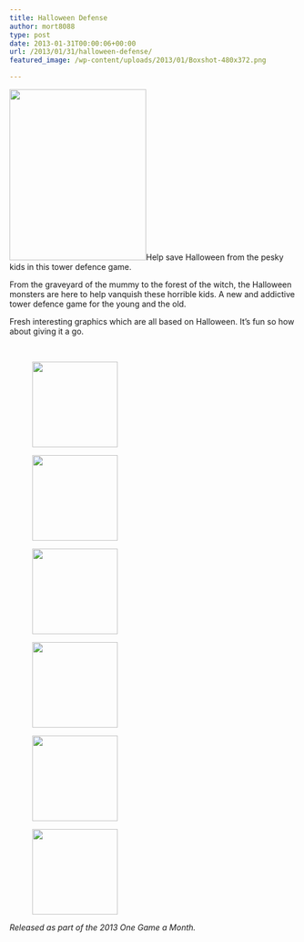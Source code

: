 ```yaml
---
title: Halloween Defense
author: mort8088
type: post
date: 2013-01-31T00:00:06+00:00
url: /2013/01/31/halloween-defense/
featured_image: /wp-content/uploads/2013/01/Boxshot-480x372.png

---
```

<img decoding="async" loading="lazy" class="size-medium wp-image-59 alignleft" src="https://mort8088.com/wp-content/uploads/2013/01/Boxshot-240x300.png" alt="" width="240" height="300" srcset="https://mort8088.com/wp-content/uploads/2013/01/Boxshot-240x300.png 240w, https://mort8088.com/wp-content/uploads/2013/01/Boxshot.png 480w" sizes="(max-width: 240px) 100vw, 240px" />Help save Halloween from the pesky kids in this tower defence game.

From the graveyard of the mummy to the forest of the witch, the Halloween monsters are here to help vanquish these horrible kids. A new and addictive tower defence game for the young and the old.

Fresh interesting graphics which are all based on Halloween. It&#8217;s fun so how about giving it a go.<!--more-->



&nbsp;

<div id='gallery-1' class='gallery galleryid-167 gallery-columns-3 gallery-size-thumbnail'>
  <figure class='gallery-item'> 
  
  <div class='gallery-icon landscape'>
    <a href='https://mort8088.com/screenshot_001_hd/'><img width="150" height="150" src="https://mort8088.com/wp-content/uploads/2021/12/screenshot_001_hd-150x150.png" class="attachment-thumbnail size-thumbnail" alt="" decoding="async" loading="lazy" /></a>
  </div></figure><figure class='gallery-item'> 
  
  <div class='gallery-icon landscape'>
    <a href='https://mort8088.com/screenshot_002_hd/'><img width="150" height="150" src="https://mort8088.com/wp-content/uploads/2021/12/screenshot_002_hd-150x150.png" class="attachment-thumbnail size-thumbnail" alt="" decoding="async" loading="lazy" /></a>
  </div></figure><figure class='gallery-item'> 
  
  <div class='gallery-icon landscape'>
    <a href='https://mort8088.com/screenshot_003_hd/'><img width="150" height="150" src="https://mort8088.com/wp-content/uploads/2021/12/screenshot_003_hd-150x150.png" class="attachment-thumbnail size-thumbnail" alt="" decoding="async" loading="lazy" /></a>
  </div></figure><figure class='gallery-item'> 
  
  <div class='gallery-icon landscape'>
    <a href='https://mort8088.com/screenshot_004_hd/'><img width="150" height="150" src="https://mort8088.com/wp-content/uploads/2021/12/screenshot_004_hd-150x150.png" class="attachment-thumbnail size-thumbnail" alt="" decoding="async" loading="lazy" /></a>
  </div></figure><figure class='gallery-item'> 
  
  <div class='gallery-icon landscape'>
    <a href='https://mort8088.com/screenshot_005_hd/'><img width="150" height="150" src="https://mort8088.com/wp-content/uploads/2021/12/screenshot_005_hd-150x150.png" class="attachment-thumbnail size-thumbnail" alt="" decoding="async" loading="lazy" /></a>
  </div></figure><figure class='gallery-item'> 
  
  <div class='gallery-icon landscape'>
    <a href='https://mort8088.com/screenshot_006_hd/'><img width="150" height="150" src="https://mort8088.com/wp-content/uploads/2021/12/screenshot_006_hd-150x150.png" class="attachment-thumbnail size-thumbnail" alt="" decoding="async" loading="lazy" /></a>
  </div></figure>
</div>

_Released as part of the 2013 One Game a Month._